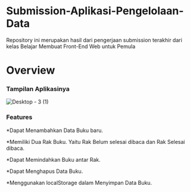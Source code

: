 # Submission-Aplikasi-Pengelolaan-Data

Repository ini merupakan hasil dari pengerjaan submission terakhir dari kelas Belajar Membuat Front-End Web untuk Pemula

# Overview
### Tampilan Aplikasinya

![Desktop - 3 (1)](https://user-images.githubusercontent.com/102937891/197330159-085dc29e-724b-4e2f-8291-8658b74236bd.jpg)

### Features

*Dapat Menambahkan Data Buku baru.

*Memiliki Dua Rak Buku. Yaitu Rak Belum selesai dibaca dan Rak Selesai dibaca.

*Dapat Memindahkan Buku antar Rak.

*Dapat Menghapus Data Buku.

*Menggunakan localStorage dalam Menyimpan Data Buku.


